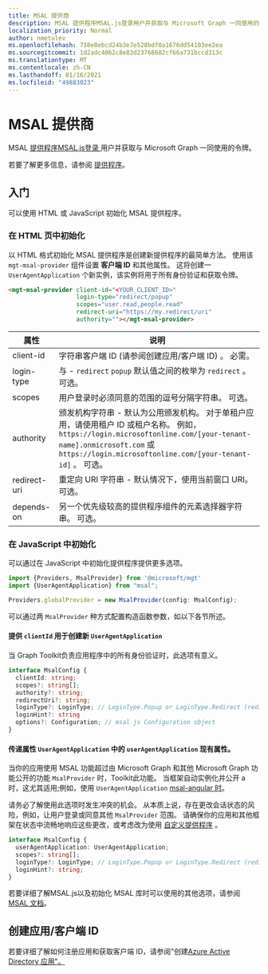 ```yaml
---
title: MSAL 提供商
description: MSAL 提供程序MSAL.js登录用户并获取与 Microsoft Graph 一同使用的令牌
localization_priority: Normal
author: nmetulev
ms.openlocfilehash: 738e8ebcd24b3e7e528bdf0a1676dd54103ee2ea
ms.sourcegitcommit: 1d2adc4062c8e83d23768682cf66a731bccd313c
ms.translationtype: MT
ms.contentlocale: zh-CN
ms.lasthandoff: 01/16/2021
ms.locfileid: "49883023"
---
```

# <a name="msal-provider"></a>MSAL 提供商

MSAL [ 提供程序MSAL.js登录 ](https://github.com/AzureAD/microsoft-authentication-library-for-js) 用户并获取与 Microsoft Graph 一同使用的令牌。

若要了解更多信息，请参阅 [提供程序](./providers.md)。

## <a name="get-started"></a>入门

可以使用 HTML 或 JavaScript 初始化 MSAL 提供程序。

### <a name="initialize-in-your-html-page"></a>在 HTML 页中初始化

以 HTML 格式初始化 MSAL 提供程序是创建新提供程序的最简单方法。 使用该 `mgt-msal-provider` 组件设置 **客户端 ID** 和其他属性。 这将创建一 `UserAgentApplication` 个新实例，该实例将用于所有身份验证和获取令牌。

```html
<mgt-msal-provider client-id="<YOUR_CLIENT_ID>"
                   login-type="redirect/popup"
                   scopes="user.read,people.read"
                   redirect-uri="https://my.redirect/uri"
                   authority=""></mgt-msal-provider>
```

| 属性    | 说明                                                                                                                                                                                                                                                           |
|--------------|-----------------------------------------------------------------------------------------------------------------------------------------------------------------------------------------------------------------------------------------------------------------------|
| client-id    | 字符串客户端 ID (请参阅创建应用/客户端 ID) 。 必需。                                                                                                                                                                                                           |
| login-type   | 与 - `redirect` `popup` 默认值之间的枚举为 `redirect` 。 可选。                                                                                                                                                                                   |
| scopes       | 用户登录时必须同意的范围的逗号分隔字符串。 可选。                                                                                                                                                                                     |
| authority    | 颁发机构字符串 - 默认为公用颁发机构。 对于单租户应用，请使用租户 ID 或租户名称。 例如， `https://login.microsoftonline.com/[your-tenant-name].onmicrosoft.com` 或 `https://login.microsoftonline.com/[your-tenant-id]` 。 可选。 |
| redirect-uri | 重定向 URI 字符串 - 默认情况下，使用当前窗口 URI。 可选。                                                                                                                                                                                            |
| depends-on   | 另一个优先级较高的提供程序组件的元素选择器字符串。 可选。                                                                                                                                                                                      |

### <a name="initialize-in-javascript"></a>在 JavaScript 中初始化

可以通过在 JavaScript 中初始化提供程序提供更多选项。

```ts
import {Providers, MsalProvider} from '@microsoft/mgt'
import {UserAgentApplication} from "msal";

Providers.globalProvider = new MsalProvider(config: MsalConfig);
```

可以通过两 `MsalProvider` 种方式配置构造函数参数，如以下各节所述。

#### <a name="provide-a-clientid-to-create-a-new-useragentapplication"></a>提供 `clientId` 用于创建新 `UserAgentApplication`

当 Graph Toolkit负责应用程序中的所有身份验证时，此选项有意义。

```ts
interface MsalConfig {
  clientId: string;
  scopes?: string[];
  authority?: string;
  redirectUri?: string;
  loginType?: LoginType; // LoginType.Popup or LoginType.Redirect (redirect is default)
  loginHint?: string
  options?: Configuration; // msal js Configuration object
}
```

#### <a name="pass-an-existing-useragentapplication-in-the-useragentapplication-property"></a>传递属性 `UserAgentApplication` 中的 `userAgentApplication` 现有属性。

当你的应用使用 MSAL 功能超过由 Microsoft Graph 和其他 Microsoft Graph 功能公开的功能 `MsalProvider` 时，Toolkit此功能。 当框架自动实例化并公开 a 时，这尤其适用;例如，使用 `UserAgentApplication` [msal-angular 时](/azure/active-directory/develop/tutorial-v2-angular)。

请务必了解使用此选项时发生冲突的机会。 从本质上说，存在更改会话状态的风险，例如，让用户登录或同意其他 `MsalProvider` 范围。 请确保你的应用和其他框架在状态中流畅地响应这些更改，或考虑改为使用 [自定义提供程序](./custom.md) 。

```ts
interface MsalConfig {
  userAgentApplication: UserAgentApplication;
  scopes?: string[];
  loginType?: LoginType; // LoginType.Popup or LoginType.Redirect (redirect is default)
  loginHint?: string;
}
```

若要详细了解MSAL.js以及初始化 MSAL 库时可以使用的其他选项，请参阅 [MSAL 文档](/azure/active-directory/develop/msal-js-initializing-client-applications)。

## <a name="creating-an-appclient-id"></a>创建应用/客户端 ID

若要详细了解如何注册应用和获取客户端 ID，请参阅"创建[Azure Active Directory 应用"。](../get-started/add-aad-app-registration.md)